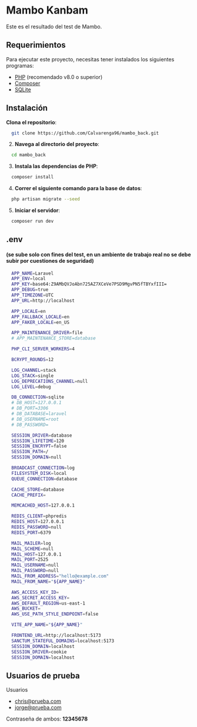 # Mambo Kanbam

Este es el resultado del test de Mambo.

## Requerimientos

Para ejecutar este proyecto, necesitas tener instalados los siguientes programas:

-   [PHP](https://www.php.net/) (recomendado v8.0 o superior)
-   [Composer](https://getcomposer.org/)
-   [SQLite](https://www.sqlite.org/)

## Instalación

**Clona el repositorio**:

```bash
  git clone https://github.com/Calvarenga96/mambo_back.git
```

2. **Navega al directorio del proyecto**:

```bash
  cd mambo_back
```

3. **Instala las dependencias de PHP**:

```bash
  composer install
```

4. **Correr el siguiente comando para la base de datos**:

```bash
  php artisan migrate --seed
```

5. **Iniciar el servidor**:

```bash
  composer run dev
```

## .env

#### (se sube solo con fines del test, en un ambiente de trabajo real no se debe subir por cuestiones de seguridad)

```bash
  APP_NAME=Laravel
  APP_ENV=local
  APP_KEY=base64:Z9AMbQVJoAbn725AZ7XCeVe7PSD9MgvPN5fTBYxfIII=
  APP_DEBUG=true
  APP_TIMEZONE=UTC
  APP_URL=http://localhost

  APP_LOCALE=en
  APP_FALLBACK_LOCALE=en
  APP_FAKER_LOCALE=en_US

  APP_MAINTENANCE_DRIVER=file
  # APP_MAINTENANCE_STORE=database

  PHP_CLI_SERVER_WORKERS=4

  BCRYPT_ROUNDS=12

  LOG_CHANNEL=stack
  LOG_STACK=single
  LOG_DEPRECATIONS_CHANNEL=null
  LOG_LEVEL=debug

  DB_CONNECTION=sqlite
  # DB_HOST=127.0.0.1
  # DB_PORT=3306
  # DB_DATABASE=laravel
  # DB_USERNAME=root
  # DB_PASSWORD=

  SESSION_DRIVER=database
  SESSION_LIFETIME=120
  SESSION_ENCRYPT=false
  SESSION_PATH=/
  SESSION_DOMAIN=null

  BROADCAST_CONNECTION=log
  FILESYSTEM_DISK=local
  QUEUE_CONNECTION=database

  CACHE_STORE=database
  CACHE_PREFIX=

  MEMCACHED_HOST=127.0.0.1

  REDIS_CLIENT=phpredis
  REDIS_HOST=127.0.0.1
  REDIS_PASSWORD=null
  REDIS_PORT=6379

  MAIL_MAILER=log
  MAIL_SCHEME=null
  MAIL_HOST=127.0.0.1
  MAIL_PORT=2525
  MAIL_USERNAME=null
  MAIL_PASSWORD=null
  MAIL_FROM_ADDRESS="hello@example.com"
  MAIL_FROM_NAME="${APP_NAME}"

  AWS_ACCESS_KEY_ID=
  AWS_SECRET_ACCESS_KEY=
  AWS_DEFAULT_REGION=us-east-1
  AWS_BUCKET=
  AWS_USE_PATH_STYLE_ENDPOINT=false

  VITE_APP_NAME="${APP_NAME}"

  FRONTEND_URL=http://localhost:5173
  SANCTUM_STATEFUL_DOMAINS=localhost:5173
  SESSION_DOMAIN=localhost
  SESSION_DRIVER=cookie
  SESSION_DOMAIN=localhost

```

## Usuarios de prueba

Usuarios

-   chris@prueba.com
-   jorge@prueba.com

Contraseña de ambos: **12345678**
